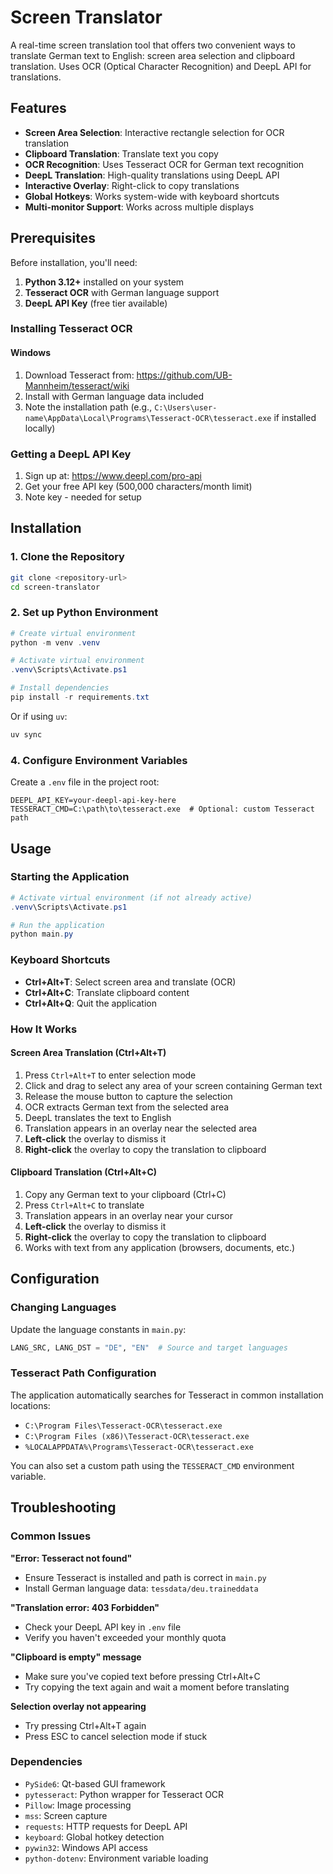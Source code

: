 # Screen Translator

A real-time screen translation tool that offers two convenient ways to translate German text to English: screen area selection and clipboard translation. Uses OCR (Optical Character Recognition) and DeepL API for translations.

## Features

- **Screen Area Selection**: Interactive rectangle selection for OCR translation
- **Clipboard Translation**: Translate text you copy
- **OCR Recognition**: Uses Tesseract OCR for German text recognition
- **DeepL Translation**: High-quality translations using DeepL API
- **Interactive Overlay**: Right-click to copy translations
- **Global Hotkeys**: Works system-wide with keyboard shortcuts
- **Multi-monitor Support**: Works across multiple displays

## Prerequisites

Before installation, you'll need:

1. **Python 3.12+** installed on your system
2. **Tesseract OCR** with German language support
3. **DeepL API Key** (free tier available)

### Installing Tesseract OCR

#### Windows
1. Download Tesseract from: https://github.com/UB-Mannheim/tesseract/wiki
2. Install with German language data included
3. Note the installation path (e.g., `C:\Users\user-name\AppData\Local\Programs\Tesseract-OCR\tesseract.exe` if installed locally)

### Getting a DeepL API Key

1. Sign up at: https://www.deepl.com/pro-api
2. Get your free API key (500,000 characters/month limit)
3. Note key - needed for setup

## Installation

### 1. Clone the Repository
```bash
git clone <repository-url>
cd screen-translator
```

### 2. Set up Python Environment
```powershell
# Create virtual environment
python -m venv .venv

# Activate virtual environment
.venv\Scripts\Activate.ps1

# Install dependencies
pip install -r requirements.txt
```

Or if using `uv`:
```powershell
uv sync
```

### 4. Configure Environment Variables
Create a `.env` file in the project root:
```env
DEEPL_API_KEY=your-deepl-api-key-here
TESSERACT_CMD=C:\path\to\tesseract.exe  # Optional: custom Tesseract path
```

## Usage

### Starting the Application
```powershell
# Activate virtual environment (if not already active)
.venv\Scripts\Activate.ps1

# Run the application
python main.py
```

### Keyboard Shortcuts
- **Ctrl+Alt+T**: Select screen area and translate (OCR)
- **Ctrl+Alt+C**: Translate clipboard content
- **Ctrl+Alt+Q**: Quit the application

### How It Works

#### Screen Area Translation (Ctrl+Alt+T)
1. Press `Ctrl+Alt+T` to enter selection mode
2. Click and drag to select any area of your screen containing German text
3. Release the mouse button to capture the selection
4. OCR extracts German text from the selected area
5. DeepL translates the text to English
6. Translation appears in an overlay near the selected area
7. **Left-click** the overlay to dismiss it
8. **Right-click** the overlay to copy the translation to clipboard

#### Clipboard Translation (Ctrl+Alt+C)
1. Copy any German text to your clipboard (Ctrl+C)
2. Press `Ctrl+Alt+C` to translate
3. Translation appears in an overlay near your cursor
4. **Left-click** the overlay to dismiss it
5. **Right-click** the overlay to copy the translation to clipboard
6. Works with text from any application (browsers, documents, etc.)

## Configuration

### Changing Languages
Update the language constants in `main.py`:
```python
LANG_SRC, LANG_DST = "DE", "EN"  # Source and target languages
```

### Tesseract Path Configuration
The application automatically searches for Tesseract in common installation locations:
- `C:\Program Files\Tesseract-OCR\tesseract.exe`
- `C:\Program Files (x86)\Tesseract-OCR\tesseract.exe`
- `%LOCALAPPDATA%\Programs\Tesseract-OCR\tesseract.exe`

You can also set a custom path using the `TESSERACT_CMD` environment variable.

## Troubleshooting

### Common Issues

**"Error: Tesseract not found"**
- Ensure Tesseract is installed and path is correct in `main.py`
- Install German language data: `tessdata/deu.traineddata`

**"Translation error: 403 Forbidden"**
- Check your DeepL API key in `.env` file
- Verify you haven't exceeded your monthly quota

**"Clipboard is empty" message**
- Make sure you've copied text before pressing Ctrl+Alt+C
- Try copying the text again and wait a moment before translating

**Selection overlay not appearing**
- Try pressing Ctrl+Alt+T again
- Press ESC to cancel selection mode if stuck

### Dependencies
- `PySide6`: Qt-based GUI framework
- `pytesseract`: Python wrapper for Tesseract OCR
- `Pillow`: Image processing
- `mss`: Screen capture
- `requests`: HTTP requests for DeepL API
- `keyboard`: Global hotkey detection
- `pywin32`: Windows API access
- `python-dotenv`: Environment variable loading
